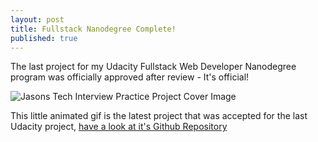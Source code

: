 ```yaml
---
layout: post
title: Fullstack Nanodegree Complete!
published: true
---
```


The last project for my Udacity Fullstack Web Developer Nanodegree program was officially approved after review - It's official!

![Jasons Tech Interview Practice Project Cover Image](https://minimalistic.github.io/images/interview_practice_cli.gif)

This little animated gif is the latest project that was accepted for the last Udacity project, [have a look at it's Github Repository](https://github.com/Minimalistic/Jasons-Technical-Interview-Practice-Project)

